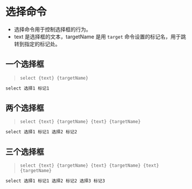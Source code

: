 # 选择命令

- 选择命令用于控制选择框的行为。
- text 是选择框的文本，targetName 是用 `target` 命令设置的标记名，用于跳转到指定的标记处。

## 一个选择框

> `select {text} {targetName}`

```txt
select 选择1 标记1
```

## 两个选择框

> `select {text} {targetName} {text} {targetName}`

```txt
select 选择1 标记1 选择2 标记2
```

## 三个选择框

> `select {text} {targetName} {text} {targetName} {text} {targetName}`

```txt
select 选择1 标记1 选择2 标记2 选择3 标记3
```
